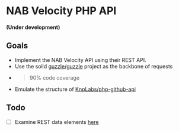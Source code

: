 # NAB Velocity PHP API
**(Under development)**

## Goals

- Implement the NAB Velocity API using their REST API.
- Use the solid [guzzle/guzzle](https://github.com/guzzle/guzzle) project as the backbone of requests
- >90% code coverage
- Emulate the structure of [KnpLabs/php-github-api](https://github.com/KnpLabs/php-github-api/tree/master/lib/Github/Api)

## Todo

- [ ] Examine REST data elements [here](http://docs.nabvelocity.com/hc/en-us/articles/202476066-REST-Data-Elements#CaptureAllAsync)

